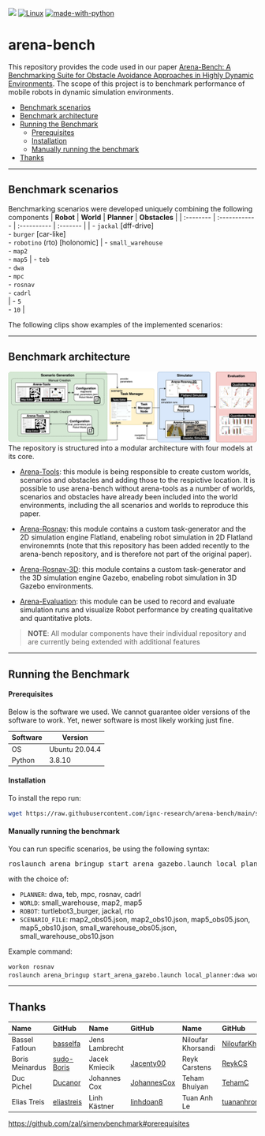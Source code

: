 ![](http://img.shields.io/badge/stability-stable-orange.svg?style=flat)
[![Linux](https://svgshare.com/i/Zhy.svg)](https://svgshare.com/i/Zhy.svg)
[![made-with-python](https://img.shields.io/badge/Made%20with-Python-1f425f.svg)](https://www.python.org/)

# arena-bench
This repository provides the code used in our paper [Arena-Bench: A Benchmarking Suite for Obstacle Avoidance Approaches in Highly Dynamic Environments](docs/RAL_IROS22_arena_bench.pdf). The scope of this project is to benchmark performance of mobile robots in dynamic simulation environments.
- [Benchmark scenarios](#benchmark-scenarios)
- [Benchmark architecture](#benchmark-architecture)
- [Running the Benchmark](#running-the-benchmark)
    - [Prerequisites](#prerequisites)
    - [Installation](#installation)
    - [Manually running the benchmark](#manually-running-the-benchmark)
- [Thanks](#thanks)
---
## Benchmark scenarios
Benchmarking scenarios were developed uniquely combining the following components
| **Robot** | **World**  | **Planner**  | **Obstacles** |
| :-------- | :------------ | :---------- | :------- |
| - `jackal` [dff-drive] <br> - `burger` [car-like] <br> - `robotino` (rto) [holonomic] | - `small_warehouse` <br> - `map2` <br> - `map5` | - `teb` <br> - `dwa` <br> - `mpc` <br> - `rosnav` <br> - `cadrl` <br>  | - `5` <br> - `10` |

The following clips show examples of the implemented scenarios:


---
## Benchmark architecture
<img src="/docs/imgs/architecture.jpg">
The repository is structured into a modular architecture with four models at its core.

- [Arena-Tools](https://github.com/ignc-research/arena-tools):
this module is being responsible to create custom worlds, scenarios and obstacles and adding those to the respictive location. It is possible to use arena-bench without arena-tools as a number of worlds, scenarios and obstacles have already been included into the world environments, including the all scenarios and worlds to reproduce this paper.

- [Arena-Rosnav](https://github.com/ignc-research/arena-rosnav):
this module contains a custom task-generator and the 2D simulation engine Flatland, enabeling robot simulation in 2D Flatland environemnts (note that this repository has been added recently to the arena-bench repository, and is therefore not part of the original paper).

- [Arena-Rosnav-3D](https://github.com/ignc-research/arena-rosnav-3D):
this module contains a custom task-generator and the 3D simulation engine Gazebo, enabeling robot simulation in 3D Gazebo environments.

- [Arena-Evaluation](https://github.com/ignc-research/arena-evaluation):
this module can be used to record and evaluate simulation runs and visualize Robot performance by creating qualitative and quantitative plots.

> **NOTE**: All modular components have their individual repository and are currently being extended with additional features

---
## Running the Benchmark
#### Prerequisites
Below is the software we used. We cannot guarantee older versions of the software to work. Yet, newer software is most likely working just fine.

| Software      | Version        |
| ------------- | -------------- |
| OS            | Ubuntu 20.04.4 |
| Python        | 3.8.10         |

#### Installation
To install the repo run:
```bash
wget https://raw.githubusercontent.com/ignc-research/arena-bench/main/setup.sh -O - | bash
```
#### Manually running the benchmark
You can run specific scenarios, be using the following syntax:
<pre class="devsite-click-to-copy">
roslaunch arena_bringup start_arena_gazebo.launch local_planner:=<var>PLANNER</var> world:=<var>WORLD</var> model:=<var>ROBOT</var> scenario_file:=<var>SCENARIO_FILE</var>
</pre>
with the choice of:
- `PLANNER`: dwa, teb, mpc, rosnav, cadrl
- `WORLD`: small_warehouse, map2, map5
- `ROBOT`: turtlebot3_burger, jackal, rto
- `SCENARIO_FILE`: map2_obs05.json, map2_obs10.json, map5_obs05.json, map5_obs10.json, small_warehouse_obs05.json, small_warehouse_obs10.json

Example command:
```bash
workon rosnav
roslaunch arena_bringup start_arena_gazebo.launch local_planner:dwa world:=map2 model:=turtlebot3_burger scenario_file:=map2_obs05.json
```
---

## Thanks

| **Name**        | **GitHub** | **Name**       | **GitHub** | **Name**           | **GitHub** |
| :-------------- | :--------- | :------------- | :--------- | :----------------- | :--------- |
| Bassel Fatloun  | [basselfa](https://github.com/basselfa)     | Jens Lambrecht |                                                  | Niloufar Khorsandi | [NiloufarKh](https://github.com/NiloufarKh)      |
| Boris Meinardus | [sudo-Boris](https://github.com/sudo-Boris) | Jacek Kmiecik  | [Jacenty00](https://github.com/Jacenty00)        | Reyk Carstens      | [ReykCS](https://github.com/ReykCS)              |
| Duc Pichel      | [Ducanor](https://github.com/Ducanor)       | Johannes Cox   | [JohannesCox](https://github.com/JohannesCox)    | Teham Bhuiyan      | [TehamC](https://github.com/TehamC)              |
| Elias Treis     | [eliastreis](https://github.com/eliastreis) | Linh Kästner   | [linhdoan8](https://github.com/linhdoan8)        | Tuan Anh Le        | [tuananhroman](https://github.com/tuananhroman)  |


https://github.com/zal/simenvbenchmark#prerequisites
